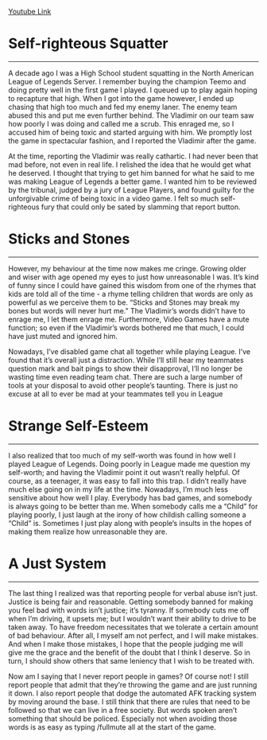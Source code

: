 [Youtube Link](https://www.youtube.com/watch?v=eWGT0eTPXZk)

# Self-righteous Squatter
-------------------------

A decade ago I was a High School student squatting in the North American League of Legends Server. I remember buying the champion Teemo and doing pretty well in the first game I played. I queued up to play again hoping to recapture that high. When I got into the game however, I ended up chasing that high too much and fed my enemy laner. The enemy team abused this and put me even further behind. The Vladimir on our team saw how poorly I was doing and called me a scrub. This enraged me, so I accused him of being toxic and started arguing with him. We promptly lost the game in spectacular fashion, and I reported the Vladimir after the game.

At the time, reporting the Vladimir was really cathartic. I had never been that mad before, not even in real life. I relished the idea that he would get what he deserved. I thought that trying to get him banned for what he said to me was making League of Legends a better game. I wanted him to be reviewed by the tribunal, judged by a jury of League Players, and found guilty for the unforgivable crime of being toxic in a video game. I felt so much self-righteous fury that could only be sated by slamming that report button.

# Sticks and Stones
-------------------

However, my behaviour at the time now makes me cringe. Growing older and wiser with age opened my eyes to just how unreasonable I was. It’s kind of funny since I could have gained this wisdom from one of the rhymes that kids are told all of the time - a rhyme telling children that words are only as powerful as we perceive them to be. “Sticks and Stones may break my bones but words will never hurt me.” The Vladimir’s words didn’t have to enrage me, I let them enrage me. Furthermore, Video Games have a mute function; so even if the Vladimir’s words bothered me that much, I could have just muted and ignored him.

Nowadays, I’ve disabled game chat all together while playing League. I’ve found that it’s overall just a distraction. While I’ll still hear my teammates question mark and bait pings to show their disapproval, I’ll no longer be wasting time even reading team chat. There are such a large number of tools at your disposal to avoid other people’s taunting. There is just no excuse at all to ever be mad at your teammates tell you in League

# Strange Self-Esteem
---------------------

I also realized that too much of my self-worth was found in how well I played League of Legends. Doing poorly in League made me question my self-worth; and having the Vladimir point it out wasn’t really helpful. Of course, as a teenager, it was easy to fall into this trap. I didn’t really have much else going on in my life at the time. Nowadays, I’m much less sensitive about how well I play. Everybody has bad games, and somebody is always going to be better than me. When somebody calls me a “Child” for playing poorly, I just laugh at the irony of how childish calling someone a “Child” is. Sometimes I just play along with people’s insults in the hopes of making them realize how unreasonable they are.

# A Just System
---------------

The last thing I realized was that reporting people for verbal abuse isn’t just. Justice is being fair and reasonable. Getting somebody banned for making you feel bad with words isn’t justice; it’s tyranny. If somebody cuts me off when I’m driving, it upsets me; but I wouldn’t want their ability to drive to be taken away. To have freedom necessitates that we tolerate a certain amount of bad behaviour. After all, I myself am not perfect, and I will make mistakes. And when I make those mistakes, I hope that the people judging me will give me the grace and the benefit of the doubt that I think I deserve. So in turn, I should show others that same leniency that I wish to be treated with.

Now am I saying that I never report people in games? Of course not! I still report people that admit that they’re throwing the game and are just running it down. I also report people that dodge the automated AFK tracking system by moving around the base. I still think that there are rules that need to be followed so that we can live in a free society. But words spoken aren’t something that should be policed. Especially not when avoiding those words is as easy as typing /fullmute all at the start of the game.
